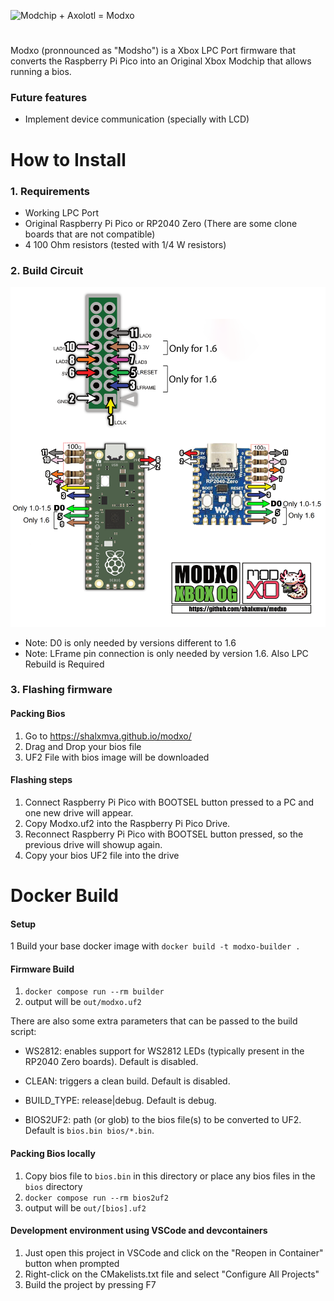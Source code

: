 ![Modchip + Axolotl = Modxo](images/logo.png)
#
Modxo (pronnounced as "Modsho") is a Xbox LPC Port firmware that converts the Raspberry Pi Pico
into an Original Xbox Modchip that allows running a bios.

### Future features
- Implement device communication (specially with LCD)

# How to Install
### 1. Requirements
- Working LPC Port
- Original Raspberry Pi Pico or RP2040 Zero (There are some clone boards that are not compatible)
- 4 100 Ohm resistors (tested with 1/4 W resistors)

### 2. Build Circuit

![Wiring diagram](images/wiring_diagram.png)

* Note: D0 is only needed by versions different to 1.6
* Note: LFrame pin connection is only needed by version 1.6. Also LPC Rebuild is Required

### 3. Flashing firmware

#### Packing Bios
1. Go to https://shalxmva.github.io/modxo/
2. Drag and Drop your bios file
3. UF2 File with bios image will be downloaded

#### Flashing steps
1. Connect Raspberry Pi Pico with BOOTSEL button pressed to a PC and one new drive will appear.
2. Copy Modxo.uf2 into the Raspberry Pi Pico Drive.
3. Reconnect Raspberry Pi Pico with BOOTSEL button pressed, so the previous drive will showup again.
4. Copy your bios UF2 file into the drive

# Docker Build
#### Setup
1 Build your base docker image with `docker build -t modxo-builder .`

#### Firmware Build
1. `docker compose run --rm builder`
2. output will be `out/modxo.uf2`

There are also some extra parameters that can be passed to the build script:

- WS2812: enables support for WS2812 LEDs (typically present in the RP2040 Zero boards). Default is disabled.

- CLEAN: triggers a clean build. Default is disabled.

- BUILD_TYPE: release|debug. Default is debug.

- BIOS2UF2: path (or glob) to the bios file(s) to be converted to UF2. Default is `bios.bin bios/*.bin`.

#### Packing Bios locally
1. Copy bios file to `bios.bin` in this directory or place any bios files in the `bios` directory
2. `docker compose run --rm bios2uf2`
3. output will be `out/[bios].uf2`

#### Development environment using VSCode and devcontainers
1. Just open this project in VSCode and click on the "Reopen in Container" button when prompted
2. Right-click on the CMakelists.txt file and select "Configure All Projects"
3. Build the project by pressing F7
